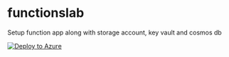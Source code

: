 # functionslab
Setup function app along with storage account, key vault and cosmos db

[![Deploy to Azure](https://azuredeploy.net/deploybutton.svg)](https://azuredeploy.net/)
